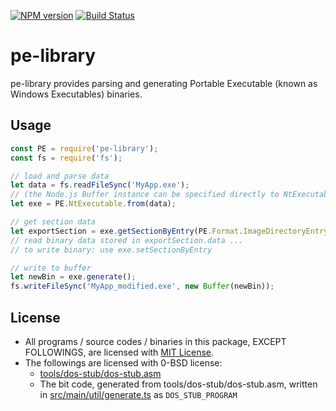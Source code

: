 [![NPM version](https://badge.fury.io/js/pe-library.svg)](https://www.npmjs.com/package/pe-library)
[![Build Status](https://app.travis-ci.com/jet2jet/pe-library-js.svg?branch=main)](https://app.travis-ci.com/jet2jet/pe-library-js)

# pe-library

pe-library provides parsing and generating Portable Executable (known as Windows Executables) binaries.

## Usage

```js
const PE = require('pe-library');
const fs = require('fs');

// load and parse data
let data = fs.readFileSync('MyApp.exe');
// (the Node.js Buffer instance can be specified directly to NtExecutable.from)
let exe = PE.NtExecutable.from(data);

// get section data
let exportSection = exe.getSectionByEntry(PE.Format.ImageDirectoryEntry.Export);
// read binary data stored in exportSection.data ...
// to write binary: use exe.setSectionByEntry

// write to buffer
let newBin = exe.generate();
fs.writeFileSync('MyApp_modified.exe', new Buffer(newBin));
```

## License

- All programs / source codes / binaries in this package, EXCEPT FOLLOWINGS, are licensed with [MIT License](./LICENSE).
- The followings are licensed with 0-BSD license:
  - [tools/dos-stub/dos-stub.asm](./tools/dos-stub/dos-stub.asm)
  - The bit code, generated from tools/dos-stub/dos-stub.asm, written in [src/main/util/generate.ts](./src/main/util/generate.ts) as `DOS_STUB_PROGRAM`
